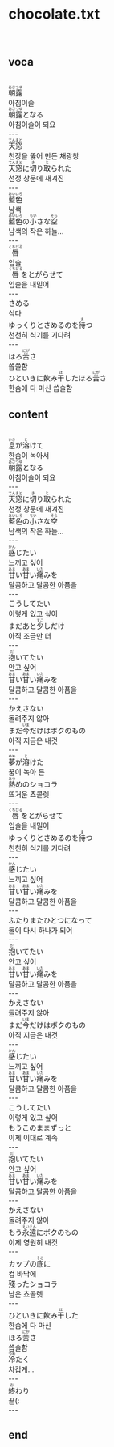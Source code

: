 <h1>chocolate.txt</h1><br>
<h2>voca</h2><br>
<Ruby>朝露<rt>あさつゆ</rt></Ruby><br>
아침이슬<br>
<Ruby>朝露<rt>あさつゆ</rt></Ruby>となる<br>
아침이슬이 되요<br>
---<br>
<Ruby>天窓<rt>てんまど</rt></Ruby><br>
천장을 뚫어 만든 채광창<br>
<Ruby>天窓<rt>てんまど</rt></Ruby>に<Ruby>切<rt>き</rt></Ruby>り<Ruby>取<rt>と</rt></Ruby>られた<br>
천정 창문에 새겨진<br>
---<br>
<Ruby>藍色<rt>あいいろ</rt></Ruby><br>
남색<br>
<Ruby>藍色<rt>あいいろ</rt></Ruby>の<Ruby>小<rt>ちい</rt></Ruby>さな<Ruby>空<rt>そら</rt></Ruby><br>
남색의 작은 하늘…<br>
---<br>
<Ruby>唇<rt>くちびる</rt></Ruby><br>
입술<br>
<Ruby>唇<rt>くちびる</rt></Ruby>をとがらせて<br>
입술을 내밀어<br>
---<br>
さめる<br>
식다<br>
ゆっくりとさめるのを<Ruby>待<rt>ま</rt></Ruby>つ<br>
천천히 식기를 기다려<br>
---<br>
ほろ<Ruby>苦<rt>にが</rt></Ruby>さ<br>
씁쓸함<br>
ひといきに飮み<Ruby>干<rt>ほ</rt></Ruby>したほろ<Ruby>苦<rt>にが</rt></Ruby>さ<br>
한숨에 다 마신 씁슬함<br>
<h2>content</h2><br>
<Ruby>息<rt>いき</rt></Ruby>が<Ruby>溶<rt>と</rt></Ruby>けて<br>
한숨이 녹아서<br>
<Ruby>朝露<rt>あさつゆ</rt></Ruby>となる<br>
아침이슬이 되요<br>
---<br>
<Ruby>天窓<rt>てんまど</rt></Ruby>に<Ruby>切<rt>き</rt></Ruby>り<Ruby>取<rt>と</rt></Ruby>られた<br>
천정 창문에 새겨진<br>
<Ruby>藍色<rt>あいいろ</rt></Ruby>の<Ruby>小<rt>ちい</rt></Ruby>さな<Ruby>空<rt>そら</rt></Ruby><br>
남색의 작은 하늘…<br>
---<br>
<Ruby>感<rt>かん</rt></Ruby>じたい<br>
느끼고 싶어<br>
<Ruby>甘<rt>あま</rt></Ruby>い<Ruby>甘<rt>あま</rt></Ruby>い<Ruby>痛<rt>いた</rt></Ruby>みを<br>
달콤하고 달콤한 아픔을<br>
---<br>
こうしてたい<br>
이렇게 있고 싶어<br>
まだあと<Ruby>少<rt>すこ</rt></Ruby>しだけ<br>
아직 조금만 더<br>
---<br>
<Ruby>抱<rt>だ</rt></Ruby>いてたい<br>
안고 싶어<br>
<Ruby>甘<rt>あま</rt></Ruby>い<Ruby>甘<rt>あま</rt></Ruby>い<Ruby>痛<rt>いた</rt></Ruby>みを<br>
달콤하고 달콤한 아픔을<br>
---<br>
かえさない<br>
돌려주지 않아<br>
まだ<Ruby>今<rt>いま</rt></Ruby>だけはボクのもの<br>
아직 지금은 내것<br>
---<br>
<Ruby>夢<rt>ゆめ</rt></Ruby>が<Ruby>溶<rt>と</rt></Ruby>けた<br>
꿈이 녹아 든<br>
<Ruby>熱<rt>あつ</rt></Ruby>めのショコラ<br>
뜨거운 쵸콜렛<br>
---<br>
<Ruby>唇<rt>くちびる</rt></Ruby>をとがらせて<br>
입술을 내밀어<br>
ゆっくりとさめるのを<Ruby>待<rt>ま</rt></Ruby>つ<br>
천천히 식기를 기다려<br>
---<br>
<Ruby>感<rt>かん</rt></Ruby>じたい<br>
느끼고 싶어<br>
<Ruby>甘<rt>あま</rt></Ruby>い<Ruby>甘<rt>あま</rt></Ruby>い<Ruby>痛<rt>いた</rt></Ruby>みを<br>
달콤하고 달콤한 아픔을<br>
---<br>
ふたりまたひとつになって<br>
둘이 다시 하나가 되어<br>
---<br>
<Ruby>抱<rt>だ</rt></Ruby>いてたい<br>
안고 싶어<br>
<Ruby>甘<rt>あま</rt></Ruby>い<Ruby>甘<rt>あま</rt></Ruby>い<Ruby>痛<rt>いた</rt></Ruby>みを<br>
달콤하고 달콤한 아픔을<br>
---<br>
かえさない<br>
돌려주지 않아<br>
まだ<Ruby>今<rt>いま</rt></Ruby>だけはボクのもの<br>
아직 지금은 내것<br>
---<br>
<Ruby>感<rt>かん</rt></Ruby>じたい<br>
느끼고 싶어<br>
<Ruby>甘<rt>あま</rt></Ruby>い<Ruby>甘<rt>あま</rt></Ruby>い<Ruby>痛<rt>いた</rt></Ruby>みを<br>
달콤하고 달콤한 아픔을<br>
---<br>
こうしてたい<br>
이렇게 있고 싶어<br>
もうこのままずっと<br>
이제 이대로 계속<br>
---<br>
<Ruby>抱<rt>だ</rt></Ruby>いてたい<br>
안고 싶어<br>
<Ruby>甘<rt>あま</rt></Ruby>い<Ruby>甘<rt>あま</rt></Ruby>い<Ruby>痛<rt>いた</rt></Ruby>みを<br>
달콤하고 달콤한 아픔을<br>
---<br>
かえさない<br>
돌려주지 않아<br>
もう<Ruby>永遠<rt>えいえん</rt></Ruby>にボクのもの<br>
이제 영원히 내것<br>
---<br>
カップの<Ruby>底<rt>そこ</rt></Ruby>に<br>
컵 바닥에<br>
殘ったショコラ<br>
남은 쵸콜렛<br>
---<br>
ひといきに飮み<Ruby>干<rt>ほ</rt></Ruby>した<br>
한숨에 다 마신<br>
ほろ<Ruby>苦<rt>にが</rt></Ruby>さ<br>
씁슬함<br>
<Ruby>冷<rt>つめ</rt></Ruby>たく<br>
차갑게…<br>
---<br>
<ruby><rb>終</rb><rt>お</rt></ruby>わり<br>
끝(:<br>
---<br>
<h2>end</h2><br>
